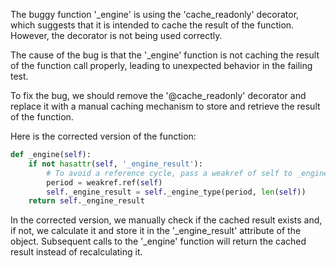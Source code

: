 The buggy function '_engine' is using the 'cache_readonly' decorator, which suggests that it is intended to cache the result of the function. However, the decorator is not being used correctly.

The cause of the bug is that the '_engine' function is not caching the result of the function call properly, leading to unexpected behavior in the failing test.

To fix the bug, we should remove the '@cache_readonly' decorator and replace it with a manual caching mechanism to store and retrieve the result of the function.

Here is the corrected version of the function:
```python
def _engine(self):
    if not hasattr(self, '_engine_result'):
        # To avoid a reference cycle, pass a weakref of self to _engine_type.
        period = weakref.ref(self)
        self._engine_result = self._engine_type(period, len(self))
    return self._engine_result
```
In the corrected version, we manually check if the cached result exists and, if not, we calculate it and store it in the '_engine_result' attribute of the object. Subsequent calls to the '_engine' function will return the cached result instead of recalculating it.